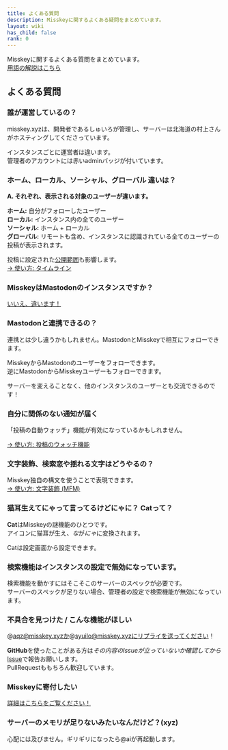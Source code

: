 ```yaml
---
title: よくある質問
description: Misskeyに関するよくある疑問をまとめています。
layout: wiki
has_child: false
rank: 0
---
```

Misskeyに関するよくある質問をまとめています。  
[用語の解説はこちら](../first/)

## よくある質問
### 誰が運営しているの？
misskey.xyzは、開発者であるしゅいろが管理し、サーバーは北海道の村上さんがホスティングしてくださっています。

インスタンスごとに運営者は違います。  
管理者のアカウントには赤いadminバッジが付いています。

### ホーム、ローカル、ソーシャル、グローバル 違いは？
**A. それぞれ、表示される対象のユーザーが違います。**

**ホーム:** 自分がフォローしたユーザー  
**ローカル:** インスタンス内の全てのユーザー  
**ソーシャル:** ホーム + ローカル  
**グローバル:** リモートも含め、インスタンスに認識されている全てのユーザーの投稿が表示されます。

投稿に設定された[公開範囲](../usage/post/#公開範囲を設定する)も影響します。  
[→ 使い方: タイムライン](../usage/timelines/)

### MisskeyはMastodonのインスタンスですか？
[いいえ、違います！](../../blog/2018/08/17_1_misskeyisnotmastodon/)

### Mastodonと連携できるの？
連携とは少し違うかもしれません。MastodonとMisskeyで相互にフォローできます。

MisskeyからMastodonのユーザーをフォローできます。  
逆にMastodonからMisskeyユーザーもフォローできます。

サーバーを変えることなく、他のインスタンスのユーザーとも交流できるのです！

### 自分に関係のない通知が届く
「投稿の自動ウォッチ」機能が有効になっているかもしれません。

[→ 使い方: 投稿のウォッチ機能](../usage/watch/)

### 文字装飾、検索窓や揺れる文字はどうやるの？
Misskey独自の構文を使うことで表現できます。  
[→ 使い方: 文字装飾 (MFM)](../usage/mfm/)

### 猫耳生えてにゃって言ってるけどにゃに？ Catって？
**Cat**はMisskeyの謎機能のひとつです。  
アイコンに猫耳が生え、*な*が*にゃ*に変換されます。

Catは設定画面から設定できます。

### 検索機能はインスタンスの設定で無効になっています。
検索機能を動かすにはそこそこのサーバーのスペックが必要です。  
サーバーのスペックが足りない場合、管理者の設定で検索機能が無効になっています。

### 不具合を見つけた / こんな機能がほしい
@aqz@misskey.xyzか@syuilo@misskey.xyzにリプライを送ってください！

**GitHub**を使ったことがある方は*その内容のIssueが立っていないか確認してから*[Issue](https://github.com/syuilo/misskey/issues/new/choose)で報告お願いします。  
PullRequestももちろん歓迎しています。

### Misskeyに寄付したい
[詳細はこちらをご覧ください！](../../#section_7)

### サーバーのメモリが足りないみたいなんだけど？(xyz)
心配には及びません。ギリギリになったら@aiが再起動します。
